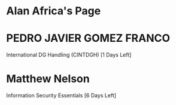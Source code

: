 # Alan Africa's Page




# PEDRO JAVIER GOMEZ FRANCO


International DG Handling (CINTDGH) [1 Days Left]



# Matthew Nelson


Information Security Essentials [6 Days Left]



